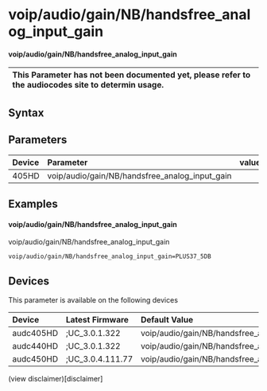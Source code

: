﻿---
description: voip/audio/gain/NB/handsfree_analog_input_gain
search: false
---

# voip/audio/gain/NB/handsfree_analog_input_gain

#### voip/audio/gain/NB/handsfree_analog_input_gain


| This Parameter has not been documented yet, please refer to the audiocodes site to determin usage.  | 
| :--- |

## Syntax

## Parameters
|Device|Parameter|value|Description|
|:---|:---|:---|:---|
| 405HD | voip/audio/gain/NB/handsfree_analog_input_gain |  |  |

## Examples
#### voip/audio/gain/NB/handsfree_analog_input_gain

voip/audio/gain/NB/handsfree_analog_input_gain

```
voip/audio/gain/NB/handsfree_analog_input_gain=PLUS37_5DB
```

## Devices
This parameter is available on the following devices

| Device | Latest Firmware | Default Value |
|:---|:---|:---|
| audc405HD | ;UC_3.0.1.322 | voip/audio/gain/NB/handsfree_analog_input_gain=PLUS37_5DB 
| audc440HD | ;UC_3.0.1.322 | voip/audio/gain/NB/handsfree_analog_input_gain=PLUS39DB 
| audc450HD | ;UC_3.0.4.111.77 | voip/audio/gain/NB/handsfree_analog_input_gain=PLUS39DB 

(view disclaimer)[disclaimer]
